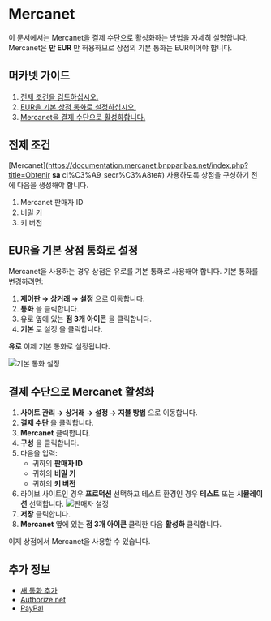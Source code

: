 
# Mercanet

이 문서에서는 Mercanet을 결제 수단으로 활성화하는 방법을 자세히 설명합니다. Mercanet은 **만 EUR** 만 허용하므로 상점의 기본 통화는 EUR이어야 합니다.

## 머카넷 가이드

1. [전제 조건을 검토하십시오.](#prerequisites)
1. [EUR을 기본 상점 통화로 설정하십시오.](#set-eur-as-the-primary-store-currency)
1. [Mercanet을 결제 수단으로 활성화합니다.](#activate-mercanet-as-a-payment-method)

## 전제 조건

[Mercanet](https://documentation.mercanet.bnpparibas.net/index.php?title=Obtenir **sa** cl%C3%A9_secr%C3%A8te#) 사용하도록 상점을 구성하기 전에 다음을 생성해야 합니다.

1. Mercanet 판매자 ID
1. 비밀 키
1. 키 버전

## EUR을 기본 상점 통화로 설정

Mercanet을 사용하는 경우 상점은 유로를 기본 통화로 사용해야 합니다. 기본 통화를 변경하려면:

1. **제어판 → 상거래 → 설정** 으로 이동합니다.
1. **통화** 을 클릭합니다.
1. 유로 옆에 있는 **점 3개 아이콘** 을 클릭합니다.
1. **기본** 로 설정 을 클릭합니다.

**유로** 이제 기본 통화로 설정됩니다.

![기본 통화 설정](./mercanet/images/01.png)

## 결제 수단으로 Mercanet 활성화

1. **사이트 관리 → 상거래 → 설정 → 지불 방법** 으로 이동합니다.
1. **결제 수단** 을 클릭합니다.
1. **Mercanet** 클릭합니다.
1. **구성** 을 클릭합니다.
1. 다음을 입력:
    * 귀하의 **판매자 ID**
    * 귀하의 **비밀 키**
    * 귀하의 **키 버전**
1. 라이브 사이트인 경우 **프로덕션** 선택하고 테스트 환경인 경우 **테스트** 또는 **시뮬레이션** 선택합니다. ![판매자 설정](./mercanet/images/02.png)
1. **저장** 클릭합니다.
1. **Mercanet** 옆에 있는 **점 3개 아이콘** 클릭한 다음 **활성화** 클릭합니다.

이제 상점에서 Mercanet을 사용할 수 있습니다.

## 추가 정보

* [새 통화 추가](../currencies/adding-a-new-currency.md)
* [Authorize.net](./authorize-net.md)
* [PayPal](./paypal.md)
